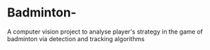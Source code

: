 # Badminton-
A computer vision project to analyse player's strategy in the game of badminton via detection and tracking algorithms 
